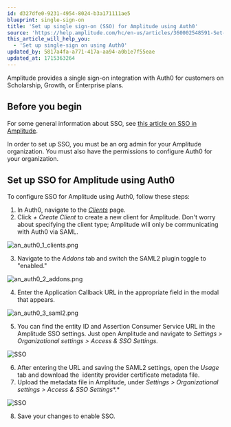 ```yaml
---
id: d327dfe0-9231-4954-8024-b3a171111ae5
blueprint: single-sign-on
title: 'Set up single sign-on (SSO) for Amplitude using Auth0'
source: 'https://help.amplitude.com/hc/en-us/articles/360002548591-Set-up-single-sign-on-SSO-for-Amplitude-using-Auth0'
this_article_will_help_you:
  - 'Set up single-sign on using Auth0'
updated_by: 5817a4fa-a771-417a-aa94-a0b1e7f55eae
updated_at: 1715363264
---
```

Amplitude provides a single sign-on integration with Auth0 for customers on Scholarship, Growth, or Enterprise plans.

## Before you begin

For some general information about SSO, see [this article on SSO in Amplitude](/admin/single-sign-on/sso).

In order to set up SSO, you must be an org admin for your Amplitude organization. You must also have the permissions to configure Auth0 for your organization.

## Set up SSO for Amplitude using Auth0

To configure SSO for Amplitude using Auth0, follow these steps:

1. In Auth0, navigate to the *[Clients](https://manage.auth0.com/#/clients)* page.
2. Click *+ Create Client* to create a new client for Amplitude. Don't worry about specifying the client type; Amplitude will only be communicating with Auth0 via SAML.

![an_auth0_1_clients.png](/output/img/single-sign-on/an-auth0-1-clients-png.png)

3. Navigate to the *Addons* tab and switch the SAML2 plugin toggle to "enabled."

![an_auth0_2_addons.png](/output/img/single-sign-on/an-auth0-2-addons-png.png)

4. Enter the Application Callback URL in the appropriate field in the modal that appears. 

![an_auth0_3_saml2.png](/output/img/single-sign-on/an-auth0-3-saml2-png.png)

5. You can find the entity ID and Assertion Consumer Service URL in the Amplitude SSO settings. Just open Amplitude and navigate to *Settings > Organizational settings > Access & SSO Settings.*

![SSO](/output/img/single-sign-on/sso.png)

6. After entering the URL and saving the SAML2 settings, open the *Usage* tab and download the  identity provider certificate metadata file.
7. Upload the metadata file in Amplitude, under *Settings > Organizational settings > Access & SSO Settings**.*

![SSO](/output/img/single-sign-on/sso.png)

8. Save your changes to enable SSO.